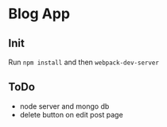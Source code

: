 # Blog App

## Init

Run `npm install` and then `webpack-dev-server`

## ToDo
- node server and mongo db
- delete button on edit post page

